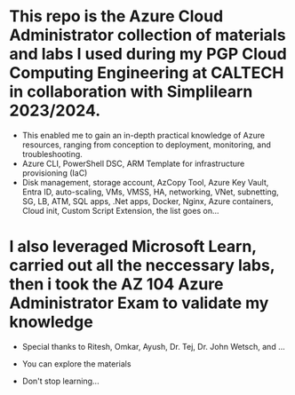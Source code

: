 # This repo is the Azure Cloud Administrator collection of materials and labs I used during my PGP Cloud Computing Engineering at CALTECH in collaboration with Simplilearn 2023/2024.

- This enabled me to gain an in-depth practical knowledge of Azure resources, ranging from conception to deployment, monitoring, and troubleshooting.
- Azure CLI, PowerShell DSC, ARM Template for infrastructure provisioning (IaC)
- Disk management, storage account, AzCopy Tool, Azure Key Vault, Entra ID, auto-scaling, VMs, VMSS, HA, networking, VNet, subnetting, SG, LB, ATM, SQL apps, .Net apps, Docker, Nginx, Azure containers, Cloud init, Custom Script Extension, the list goes on...

# I also leveraged Microsoft Learn, carried out all the neccessary labs, then i took the AZ 104 Azure Administrator Exam to validate my knowledge


- Special thanks to Ritesh, Omkar, Ayush, Dr. Tej, Dr. John Wetsch, and ...


- You can explore the materials

- Don't stop learning...
